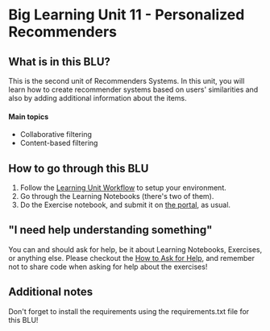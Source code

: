 # Big Learning Unit 11 - Personalized Recommenders

## What is in this BLU?

This is the second unit of Recommenders Systems. In this unit, you will learn how to create recommender systems based on users' similarities and also by adding additional information about the items. 

#### Main topics

- Collaborative filtering
- Content-based filtering

## How to go through this BLU

1. Follow the [Learning Unit Workflow](https://github.com/LDSSA/batch-students#learning-unit-workflow) to setup your environment.
2. Go through the Learning Notebooks (there's two of them).
3. Do the Exercise notebook, and submit it on [the portal](https://portal.lisbondatascience.org), as usual.

## "I need help understanding something"

You can and should ask for help, be it about Learning Notebooks, Exercises, or anything else. Please checkout the [How to Ask for Help](https://ldssa.github.io/wiki/Starters%20Academy%20(LDSSA)/How-to-ask-for-and-give-help/), and remember not to share code when asking for help about the exercises!

## Additional notes
Don't forget to install the requirements using the requirements.txt file for this BLU!
